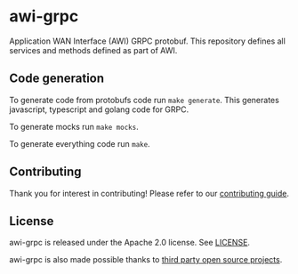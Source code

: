 # awi-grpc

Application WAN Interface (AWI) GRPC protobuf. This repository defines all services and methods defined as part of AWI.

## Code generation

To generate code from protobufs code run `make generate`.
This generates javascript, typescript and golang code for GRPC.

To generate mocks run `make mocks`.

To generate everything code run `make`.


## Contributing

Thank you for interest in contributing! Please refer to our
[contributing guide](CONTRIBUTING.md).

## License

awi-grpc is released under the Apache 2.0 license. See
[LICENSE](./LICENSE).

awi-grpc is also made possible thanks to
[third party open source projects](NOTICE).

